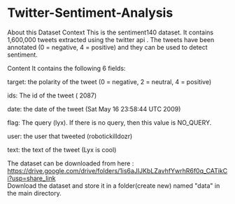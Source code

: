 # Twitter-Sentiment-Analysis
About this Dataset
Context
This is the sentiment140 dataset. It contains 1,600,000 tweets extracted using the twitter api . The tweets have been annotated (0 = negative, 4 = positive) and they can be used to detect sentiment.

Content
It contains the following 6 fields:

target: the polarity of the tweet (0 = negative, 2 = neutral, 4 = positive)

ids: The id of the tweet ( 2087)

date: the date of the tweet (Sat May 16 23:58:44 UTC 2009)

flag: The query (lyx). If there is no query, then this value is NO_QUERY.

user: the user that tweeted (robotickilldozr)

text: the text of the tweet (Lyx is cool) <br />

The dataset can be downloaded from here : <br />
https://drive.google.com/drive/folders/1is6aJIJKbLZavhfYwrhR6f0q_CATikCi?usp=share_link <br />
Download the dataset and store it in a folder(create new) named "data" in the main directory.
<br />